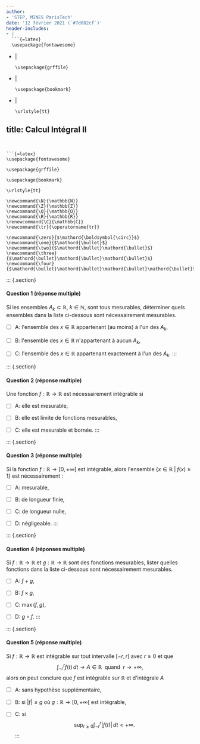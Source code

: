 ```yaml
---
author:
- 'STEP, MINES ParisTech'
date: '12 février 2021 (`#7d082cf`)'
header-includes:
- |
  ```{=latex}
  \usepackage{fontawesome}
  ```
- |
  ```{=latex}
  \usepackage{grffile}
  ```
- |
  ```{=latex}
  \usepackage{bookmark}
  ```
- |
  ```{=latex}
  \urlstyle{tt}
  ```
title: Calcul Intégral II
---
```


```{=latex}
\usepackage{fontawesome}
```

```{=latex}
\usepackage{grffile}
```

```{=latex}
\usepackage{bookmark}
```

```{=latex}
\urlstyle{tt}
```

```{=tex}
\newcommand{\N}{\mathbb{N}}
\newcommand{\Z}{\mathbb{Z}}
\newcommand{\Q}{\mathbb{Q}}
\newcommand{\R}{\mathbb{R}}
\renewcommand{\C}{\mathbb{C}}
\newcommand{\tr}{\operatorname{tr}}
```
```{=tex}
\newcommand{\zero}{$\mathord{\boldsymbol{\circ}}$}
\newcommand{\one}{$\mathord{\bullet}$}
\newcommand{\two}{$\mathord{\bullet}\mathord{\bullet}$}
\newcommand{\three}{$\mathord{\bullet}\mathord{\bullet}\mathord{\bullet}$}
\newcommand{\four}{$\mathord{\bullet}\mathord{\bullet}\mathord{\bullet}\mathord{\bullet}$}
```
::: {.section}
#### Question 1 (réponse multiple)

Si les ensembles $A_k \subset \mathbb{R}$, $k \in \mathbb{N}$, sont tous
mesurables, déterminer quels ensembles dans la liste ci-dessous sont
nécessairement mesurables.

-   [ ] A: l'ensemble des $x \in \mathbb{R}$ appartenant (au moins) à
    l'un des $A_k$,

-   [ ] B: l'ensemble des $x \in \mathbb{R}$ n'appartenant à aucun
    $A_k$,

-   [ ] C: l'ensemble des $x \in \mathbb{R}$ appartenant exactement à
    l'un des $A_k$.
:::

::: {.section}
#### Question 2 (réponse multiple)

Une fonction $f: \mathbb{R}\to \mathbb{R}$ est nécessairement intégrable
si

-   [ ] A: elle est mesurable,

-   [ ] B: elle est limite de fonctions mesurables,

-   [ ] C: elle est mesurable et bornée.
:::

::: {.section}
#### Question 3 (réponse multiple)

Si la fonction $f: \mathbb{R}\to \left[0, +\infty\right[$ est
intégrable, alors l'ensemble $\{x \in \mathbb{R}\; | \; f(x) \geq 1\}$
est nécessairement :

-   [ ] A: mesurable,

-   [ ] B: de longueur finie,

-   [ ] C: de longueur nulle,

-   [ ] D: négligeable.
:::

::: {.section}
#### Question 4 (réponses multiple)

Si $f: \mathbb{R}\to \mathbb{R}$ et $g: \mathbb{R}\to \mathbb{R}$ sont
des fonctions mesurables, lister quelles fonctions dans la liste
ci-dessous sont nécessairement mesurables.

-   [ ] A: $f+g$,

-   [ ] B: $f \times g$,

-   [ ] C: $\max(f, g)$,

-   [ ] D: $g \circ f$.
:::

::: {.section}
#### Question 5 (réponse multiple)

Si $f: \mathbb{R}\to \mathbb{R}$ est intégrable sur tout intervalle
$[-r, r]$ avec $r\geq 0$ et que $$
\int_{-r}^r f(t) \, dt \to A \in \mathbb{R}\; \mbox{ quand } \; r \to +\infty,
$$ alors on peut conclure que $f$ est intégrable sur $\mathbb{R}$ et
d'intégrale $A$

-   [ ] A: sans hypothèse supplémentaire,

-   [ ] B: si $|f| \leq g$ où $g:\mathbb{R}\to \left[0,+\infty\right[$
    est intégrable,

-   [ ] C: si $$
        \displaystyle \sup_{r\geq 0}\int_{-r}^r |f(t)| \,dt < + \infty.
        $$
:::
